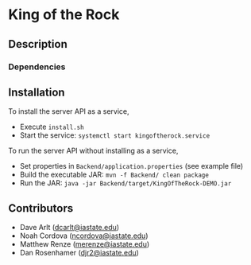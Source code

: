 # King of the Rock


## Description



### Dependencies
 


## Installation  

To install the server API as a service,
* Execute `install.sh`
* Start the service: `systemctl start kingoftherock.service`

To run the server API without installing as a service,
* Set properties in `Backend/application.properties` (see example file)
* Build the executable JAR: `mvn -f Backend/ clean package`
* Run the JAR: `java -jar Backend/target/KingOfTheRock-DEMO.jar`

## Contributors 
* Dave Arlt (dcarlt@iastate.edu)
* Noah Cordova (ncordova@iastate.edu)
* Matthew Renze (merenze@iastate.edu)
* Dan Rosenhamer (djr2@iastate.edu)

